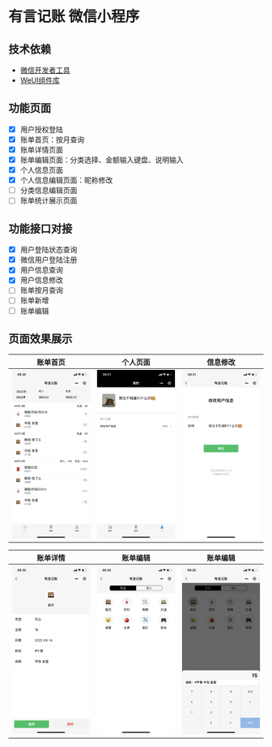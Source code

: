 # 有言记账 微信小程序

## 技术依赖

- [微信开发者工具](https://developers.weixin.qq.com/miniprogram/dev/devtools/devtools.html)
- [WeUI组件库](https://wechat-miniprogram.github.io/weui/docs/)

## 功能页面

- [x] 用户授权登陆
- [x] 账单首页：按月查询
- [x] 账单详情页面
- [x] 账单编辑页面：分类选择、金额输入键盘、说明输入
- [x] 个人信息页面
- [x] 个人信息编辑页面：昵称修改
- [ ] 分类信息编辑页面
- [ ] 账单统计展示页面

## 功能接口对接

- [x] 用户登陆状态查询
- [x] 微信用户登陆注册
- [x] 用户信息查询
- [x] 用户信息修改
- [ ] 账单按月查询
- [ ] 账单新增
- [ ] 账单编辑

## 页面效果展示

|           账单首页            |           个人页面           |              信息修改               |
|:-------------------------:|:------------------------:|:-------------------------------:|
| ![](doc/images/index.png) | ![](doc/images/user.png) | ![](doc/images/user-update.png) |

|               账单详情                |              账单编辑               |                   账单编辑                   |
|:---------------------------------:|:-------------------------------:|:----------------------------------------:|
|  ![](doc/images/bill-detail.png)  |  ![](doc/images/bill-edit.png)  |  ![](doc/images/bill-edit-keyboard.png)  |

